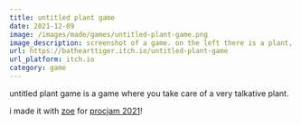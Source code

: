 ```yaml
---
title: untitled plant game
date: 2021-12-09
image: /images/made/games/untitled-plant-game.png
image_description: screenshot of a game. on the left there is a plant, on the right there is a log of the plant saying things.
url: https://bathearttiger.itch.io/untitled-plant-game
url_platform: itch.io
category: game
---
```


untitled plant game is a game where you take care of a very talkative plant.

i made it with [zoe](https://zoe.kittycat.homes) for [procjam 2021](https://www.procjam.com/)!

